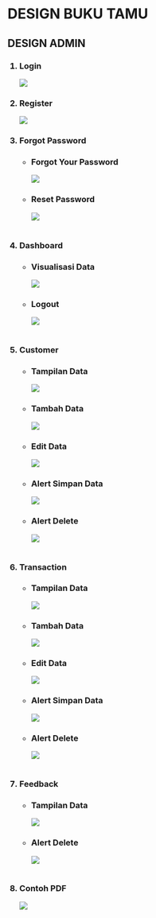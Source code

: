 <h1>DESIGN BUKU TAMU</h1>

<h2>DESIGN ADMIN</h2>
<ol>
  <h3><b><li>Login</li></b></h3>
  <img src="img/Login.png"/>
  <br>
  <h3><b><li>Register</li></b></h3>
  <img src="img/Register.png"/>
  <br>
  <h3><b><li>Forgot Password</li></b></h3>
        <ul>
            <h3><b><li>Forgot Your Password</li></b></h3>
            <img src="img/Forgot Password.png"/>
            <h3><b><li>Reset Password</li></b></h3>
            <img src="img/Forgot Password 2.png"/>
        </ul>
  <br>
  <h3><b><li>Dashboard</li></b></h3>
        <ul>
            <h3><b><li>Visualisasi Data</li></b></h3>
            <img src="img/Dashboard.png"/>
            <h3><b><li>Logout</li></b></h3>
            <img src="img/Dashboard 2.png"/>
        </ul>
  <br>
  <h3><b><li>Customer</li></b></h3>
        <ul>
            <h3><b><li>Tampilan Data</li></b></h3>
            <img src="img/Customer 1.png"/>
            <h3><b><li>Tambah Data </li></b></h3>
            <img src="img/Customer 2.png"/>
            <h3><b><li>Edit Data </li></b></h3>
            <img src="img/Customer 5.png"/>
            <h3><b><li>Alert Simpan Data </li></b></h3>
            <img src="img/Customer 3.png"/>
            <h3><b><li>Alert Delete </li></b></h3>
            <img src="img/Customer 4.png"/>
        </ul>
  <br>
  <h3><b><li>Transaction</li></b></h3>
  <ul>
            <h3><b><li>Tampilan Data</li></b></h3>
            <img src="img/Transaction.png"/>
            <h3><b><li>Tambah Data </li></b></h3>
            <img src="img/Transaction 2.png"/>
            <h3><b><li>Edit Data </li></b></h3>
            <img src="img/Transaction 5.png"/>
            <h3><b><li>Alert Simpan Data </li></b></h3>
            <img src="img/Transaction 3.png"/>
            <h3><b><li>Alert Delete </li></b></h3>
            <img src="img/Transaction 4.png"/>
        </ul>
  <br>
  <h3><b><li>Feedback</li></b></h3>
        <ul>
            <h3><b><li>Tampilan Data </li></b></h3>
            <img src="img/Feedback.png"/>
            <h3><b><li>Alert Delete </li></b></h3>
            <img src="img/Feedback 2.png"/>
        </ul>
  <br>
  <h3><b><li>Contoh PDF</li></b></h3>
  <img src="img/PDF.png"/>
  <br>
</ol> 
